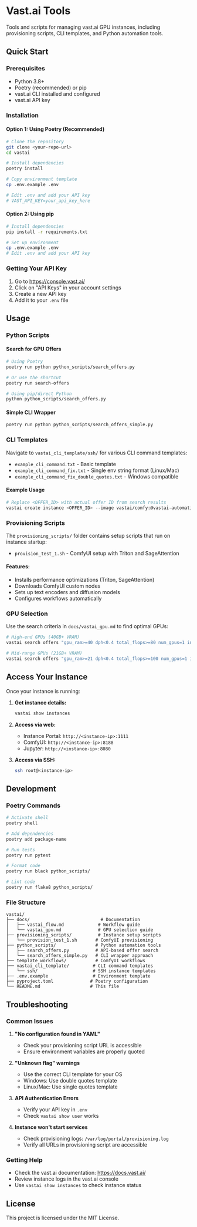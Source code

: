 # Vast.ai Tools

Tools and scripts for managing vast.ai GPU instances, including provisioning scripts, CLI templates, and Python automation tools.

## Quick Start

### Prerequisites
- Python 3.8+
- Poetry (recommended) or pip
- vast.ai CLI installed and configured
- vast.ai API key

### Installation

#### Option 1: Using Poetry (Recommended)
```bash
# Clone the repository
git clone <your-repo-url>
cd vastai

# Install dependencies
poetry install

# Copy environment template
cp .env.example .env

# Edit .env and add your API key
# VAST_API_KEY=your_api_key_here
```

#### Option 2: Using pip
```bash
# Install dependencies
pip install -r requirements.txt

# Set up environment
cp .env.example .env
# Edit .env and add your API key
```

### Getting Your API Key
1. Go to https://console.vast.ai/
2. Click on "API Keys" in your account settings
3. Create a new API key
4. Add it to your `.env` file

## Usage

### Python Scripts

#### Search for GPU Offers
```bash
# Using Poetry
poetry run python python_scripts/search_offers.py

# Or use the shortcut
poetry run search-offers

# Using pip/direct Python
python python_scripts/search_offers.py
```

#### Simple CLI Wrapper
```bash
poetry run python python_scripts/search_offers_simple.py
```

### CLI Templates

Navigate to `vastai_cli_template/ssh/` for various CLI command templates:

- `example_cli_command.txt` - Basic template
- `example_cli_command_fix.txt` - Single env string format (Linux/Mac)
- `example_cli_command_fix_double_quotes.txt` - Windows compatible

#### Example Usage
```bash
# Replace <OFFER_ID> with actual offer ID from search results
vastai create instance <OFFER_ID> --image vastai/comfy:@vastai-automatic-tag --args "-p 1111:1111 -p 8080:8080 -p 8384:8384 -p 72299:72299 -p 8188:8188" --env "OPEN_BUTTON_PORT=1111" --env "OPEN_BUTTON_TOKEN=1" --env "JUPYTER_DIR=/" --env "DATA_DIRECTORY=/workspace/" --env "PORTAL_CONFIG=localhost:1111:11111:/:Instance Portal|localhost:8188:18188:/:ComfyUI|localhost:8080:18080:/:Jupyter|localhost:8080:8080:/terminals/1:Jupyter Terminal|localhost:8384:18384:/:Syncthing" --env "PROVISIONING_SCRIPT=https://raw.githubusercontent.com/jiso007/vastai/refs/heads/main/provisioning_scripts/provision_test_1.sh" --env "COMFYUI_ARGS=--disable-auto-launch --port 18188 --enable-cors-header --use-sage-attention" --onstart-cmd "entrypoint.sh" --disk 48 --ssh --direct
```

### Provisioning Scripts

The `provisioning_scripts/` folder contains setup scripts that run on instance startup:

- `provision_test_1.sh` - ComfyUI setup with Triton and SageAttention

#### Features:
- Installs performance optimizations (Triton, SageAttention)
- Downloads ComfyUI custom nodes
- Sets up text encoders and diffusion models
- Configures workflows automatically

### GPU Selection

Use the search criteria in `docs/vastai_gpu.md` to find optimal GPUs:

```bash
# High-end GPUs (40GB+ VRAM)
vastai search offers "gpu_ram>=40 dph<0.4 total_flops>=80 num_gpus=1 inet_up>100 inet_down>100" -o "dph,gpu_ram"

# Mid-range GPUs (21GB+ VRAM)  
vastai search offers "gpu_ram>=21 dph<0.4 total_flops>=100 num_gpus=1 inet_up>100 inet_down>100" -o "dph,gpu_ram"
```

## Access Your Instance

Once your instance is running:

1. **Get instance details:**
   ```bash
   vastai show instances
   ```

2. **Access via web:**
   - Instance Portal: `http://<instance-ip>:1111`
   - ComfyUI: `http://<instance-ip>:8188`
   - Jupyter: `http://<instance-ip>:8080`

3. **Access via SSH:**
   ```bash
   ssh root@<instance-ip>
   ```

## Development

### Poetry Commands
```bash
# Activate shell
poetry shell

# Add dependencies
poetry add package-name

# Run tests
poetry run pytest

# Format code
poetry run black python_scripts/

# Lint code  
poetry run flake8 python_scripts/
```

### File Structure
```
vastai/
├── docs/                           # Documentation
│   ├── vastai_flow.md             # Workflow guide
│   └── vastai_gpu.md              # GPU selection guide
├── provisioning_scripts/          # Instance setup scripts
│   └── provision_test_1.sh       # ComfyUI provisioning
├── python_scripts/               # Python automation tools
│   ├── search_offers.py          # API-based offer search
│   └── search_offers_simple.py   # CLI wrapper approach
├── template_workflows/           # ComfyUI workflows
├── vastai_cli_template/         # CLI command templates
│   └── ssh/                     # SSH instance templates
├── .env.example                 # Environment template
├── pyproject.toml              # Poetry configuration
└── README.md                   # This file
```

## Troubleshooting

### Common Issues

1. **"No configuration found in YAML"**
   - Check your provisioning script URL is accessible
   - Ensure environment variables are properly quoted

2. **"Unknown flag" warnings**
   - Use the correct CLI template for your OS
   - Windows: Use double quotes template
   - Linux/Mac: Use single quotes template

3. **API Authentication Errors**
   - Verify your API key in `.env`
   - Check `vastai show user` works

4. **Instance won't start services**
   - Check provisioning logs: `/var/log/portal/provisioning.log`
   - Verify all URLs in provisioning script are accessible

### Getting Help
- Check the vast.ai documentation: https://docs.vast.ai/
- Review instance logs in the vast.ai console
- Use `vastai show instances` to check instance status

## License

This project is licensed under the MIT License.
